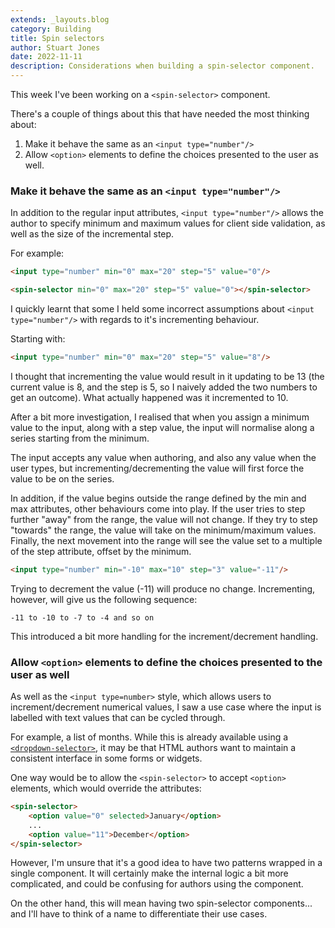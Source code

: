 ```yaml
---
extends: _layouts.blog
category: Building
title: Spin selectors
author: Stuart Jones
date: 2022-11-11
description: Considerations when building a spin-selector component.
---
```


This week I've been working on a `<spin-selector>` component.

There's a couple of things about this that have needed the most thinking about:

1. Make it behave the same as an `<input type="number"/>`
2. Allow `<option>` elements to define the choices presented to the user as well.

### Make it behave the same as an `<input type="number"/>`

In addition to the regular input attributes, `<input type="number"/>` allows the author to specify minimum and maximum values for client side validation, as well as the size of the incremental step.

For example:

```html
<input type="number" min="0" max="20" step="5" value="0"/>

<spin-selector min="0" max="20" step="5" value="0"></spin-selector>
```

I quickly learnt that some I held some incorrect assumptions about `<input type="number"/>` with regards to it's incrementing behaviour.

Starting with:
```html
<input type="number" min="0" max="20" step="5" value="8"/>
```

I thought that incrementing the value would result in it updating to be 13 (the current value is 8, and the step is 5, so I naively added the two numbers to get an outcome). What actually happened was it incremented to 10.

After a bit more investigation, I realised that when you assign a minimum value to the input, along with a step value, the input will normalise along a series starting from the minimum.

The input accepts any value when authoring, and also any value when the user types, but incrementing/decrementing the value will first force the value to be on the series.

In addition, if the value begins outside the range defined by the min and max attributes, other behaviours come into play. If the user tries to step further "away" from the range, the value will not change. If they try to step "towards" the range, the value will take on the minimum/maximum values. Finally, the next movement into the range will see the value set to a multiple of the step attribute, offset by the minimum.

```html
<input type="number" min="-10" max="10" step="3" value="-11"/>
```

Trying to decrement the value (-11) will produce no change. Incrementing, however, will give us the following sequence:

```
-11 to -10 to -7 to -4 and so on
```

This introduced a bit more handling for the increment/decrement handling.

### Allow `<option>` elements to define the choices presented to the user as well

As well as the `<input type=number>` style, which allows users to increment/decrement numerical values, I saw a use case where the input is labelled with text values that can be cycled through.

For example, a list of months. While this is already available using a [`<dropdown-selector>`](/component-library/dropdown-selector/), it may be that HTML authors want to maintain a consistent interface in some forms or widgets.

One way would be to allow the `<spin-selector>` to accept `<option>` elements, which would override the attributes:

```html
<spin-selector>
    <option value="0" selected>January</option>
    ...
    <option value="11">December</option>
</spin-selector>
```

However, I'm unsure that it's a good idea to have two patterns wrapped in a single component. It will certainly make the internal logic a bit more complicated, and could be confusing for authors using the component.

On the other hand, this will mean having two spin-selector components... and I'll have to think of a name to differentiate their use cases.